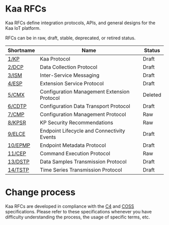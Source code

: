 # Kaa RFCs

Kaa RFCs define integration protocols, APIs, and general designs for the Kaa IoT platform.

RFCs can be in raw, draft, stable, deprecated, or retired status.

| Shortname                      | Name                                        | Status  |
|--------------------------------|---------------------------------------------|---------|
| [1/KP](0001/README.md)         | Kaa Protocol                                | Draft   |
| [2/DCP](0002/README.md)        | Data Collection Protocol                    | Draft   |
| [3/ISM](0003/README.md)        | Inter-Service Messaging                     | Draft   |
| [4/ESP](0004/README.md)        | Extension Service Protocol                  | Draft   |
| [5/CMX](0005/README.md)        | Configuration Management Extension Protocol | Deleted |
| [6/CDTP](0006/README.md)       | Configuration Data Transport Protocol       | Draft   |
| [7/CMP](0007/README.md)        | Configuration Management Protocol           | Raw     |
| [8/KPSR](0008/README.md)       | KP Security Recommendations                 | Raw     |
| [9/ELCE](0009/README.md)       | Endpoint Lifecycle and Connectivity Events  | Draft   |
| [10/EPMP](0010/README.md)      | Endpoint Metadata Protocol                  | Draft   |
| [11/CEP](0011/README.md)       | Command Execution Protocol                  | Raw     |
| [13/DSTP](0013/README.md)      | Data Samples Transmission Protocol          | Draft   |
| [14/TSTP](0014/README.md)      | Time Series Transmission Protocol           | Draft   |

# Change process

Kaa RFCs are developed in compliance with the [C4](https://rfc.zeromq.org/spec:42/C4/) and [COSS](https://rfc.unprotocols.org/spec:2/COSS/) specifications.
Please refer to these specifications whenever you have difficulty understanding the process, the usage of specific terms, etc.
